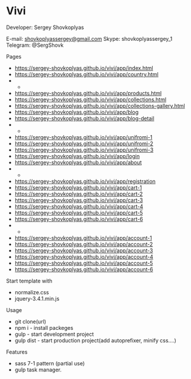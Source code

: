 # Vivi

Developer: Sergey Shovkoplyas 

E-mail: shovkoplyassergey@gmail.com
Skype: shovkoplyassergey_1
Telegram: @SergShovk


Pages
- https://sergey-shovkoplyas.github.io/vivi/app/index.html
- https://sergey-shovkoplyas.github.io/vivi/app/country.html
- -
- https://sergey-shovkoplyas.github.io/vivi/app/products.html
- https://sergey-shovkoplyas.github.io/vivi/app/collections.html
- https://sergey-shovkoplyas.github.io/vivi/app/collections-gallery.html
- https://sergey-shovkoplyas.github.io/vivi/app/blog
- https://sergey-shovkoplyas.github.io/vivi/app/blog-detail
- -
- https://sergey-shovkoplyas.github.io/vivi/app/unifromi-1
- https://sergey-shovkoplyas.github.io/vivi/app/unifromi-2
- https://sergey-shovkoplyas.github.io/vivi/app/unifromi-3
- https://sergey-shovkoplyas.github.io/vivi/app/login
- https://sergey-shovkoplyas.github.io/vivi/app/about
- -
- https://sergey-shovkoplyas.github.io/vivi/app/registration
- https://sergey-shovkoplyas.github.io/vivi/app/cart-1
- https://sergey-shovkoplyas.github.io/vivi/app/cart-2
- https://sergey-shovkoplyas.github.io/vivi/app/cart-3
- https://sergey-shovkoplyas.github.io/vivi/app/cart-4
- https://sergey-shovkoplyas.github.io/vivi/app/cart-5
- https://sergey-shovkoplyas.github.io/vivi/app/cart-6
- -
- https://sergey-shovkoplyas.github.io/vivi/app/account-1
- https://sergey-shovkoplyas.github.io/vivi/app/account-2
- https://sergey-shovkoplyas.github.io/vivi/app/account-3
- https://sergey-shovkoplyas.github.io/vivi/app/account-4
- https://sergey-shovkoplyas.github.io/vivi/app/account-5
- https://sergey-shovkoplyas.github.io/vivi/app/account-6



Start template with 
- normalize.css
- jquery-3.4.1.min.js

Usage 
- git clone(url)
- npm i      - install packeges
- gulp       - start development project
- gulp dist  - start production project(add autoprefixer, minify css....)

Features 
- sass 7-1 pattern (partial use)
- gulp task manager.
